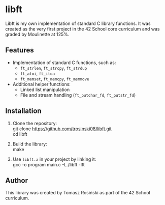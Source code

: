 # libft

Libft is my own implementation of standard C library functions. It was created as the very first project in the 42 School core curriculum and was graded by Moulinette at 125%.

## Features

- Implementation of standard C functions, such as:
  - `ft_strlen`, `ft_strcpy`, `ft_strdup`
  - `ft_atoi`, `ft_itoa`
  - `ft_memset`, `ft_memcpy`, `ft_memmove`
- Additional helper functions:
  - Linked list manipulation
  - File and stream handling (`ft_putchar_fd`, `ft_putstr_fd`)

## Installation

1. Clone the repository:  
   git clone https://github.com/trosinski08/libft.git  
   cd libft  

2. Build the library:  
   make  

3. Use `libft.a` in your project by linking it:  
   gcc -o program main.c -L./libft -lft  

## Author

This library was created by Tomasz Rosiński as part of the 42 School curriculum.